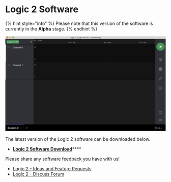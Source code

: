 # Logic 2 Software

{% hint style="info" %}
Please note that this version of the software is currently in the **Alpha** stage.
{% endhint %}

![](../.gitbook/assets/screen-shot-2020-09-03-at-6.52.16-pm%20%285%29.png)

The latest version of the Logic 2 software can be downloaded below.

* [**Logic 2 Software Download**](https://ideas.saleae.com/f/changelog/)\*\*\*\*

Please share any software feedback you have with us!

* [Logic 2 - Ideas and Feature Requests](https://ideas.saleae.com/)
* [Logic 2 - Discuss Forum](https://discuss.saleae.com/)



